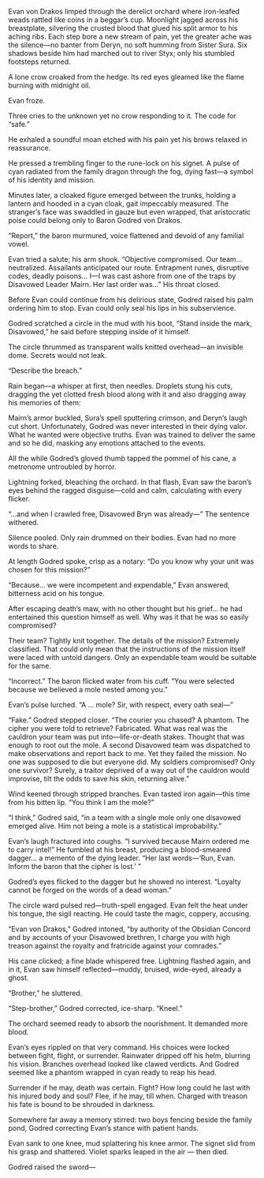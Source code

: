 Evan von Drakos limped through the derelict orchard where iron-leafed weads rattled like coins in a beggar’s cup. Moonlight jagged across his breastplate, silvering the crusted blood that glued his split armor to his aching ribs. Each step bore a new stream of pain, yet the greater ache was the silence—no banter from Deryn, no soft humming from Sister Sura. Six shadows beside him had marched out to river Styx; only his stumbled footsteps returned.

A lone crow croaked from the hedge. Its red eyes gleamed like the flame burning with midnight oil.

Evan froze. 

Three cries to the unknown yet no crow responding to it. The code for “safe.” 

He exhaled a soundful moan etched with his pain yet his brows relaxed in reassurance.  

He pressed a trembling finger to the rune-lock on his signet. A pulse of cyan radiated from the family dragon through the fog, dying fast—a symbol of his identity and mission.

Minutes later, a cloaked figure emerged between the trunks, holding a lantern and hooded in a cyan cloak, gait impeccably measured. The stranger’s face was swaddled in gauze but even wrapped, that aristocratic poise could belong only to Baron Godred von Drakos.

“Report,” the baron murmured, voice flattened and devoid of any familial vowel.

Evan tried a salute; his arm shook. “Objective compromised. Our team… neutralized. Assailants anticipated our route. Entrapment runes, disruptive codes, deadly poisons… I—I was cast ashore from one of the traps by Disavowed Leader Mairn. Her last order was…” His throat closed.

Before Evan could continue from his delirious state, Godred raised his palm ordering him to stop. Evan could only seal his lips in his subservience.

Godred scratched a circle in the mud with his boot, “Stand inside the mark, Disavowed,” he said before stepping inside of it himself.

The circle thrummed as transparent walls knitted overhead—an invisible dome. Secrets would not leak.

“Describe the breach.”

Rain began—a whisper at first, then needles. Droplets stung his cuts, dragging the yet clotted fresh blood along with it and also dragging away his memories of them: 

Mairn’s armor buckled, Sura’s spell sputtering crimson, and Deryn’s laugh cut short.
Unfortunately, Godred was never interested in their dying valor. What he wanted were objective truths. Evan was trained to deliver the same and so he did, masking any emotions attached to the events.

All the while Godred’s gloved thumb tapped the pommel of his cane, a metronome untroubled by horror.

Lightning forked, bleaching the orchard. In that flash, Evan saw the baron’s eyes behind the ragged disguise—cold and calm, calculating with every flicker.

“…and when I crawled free, Disavowed Bryn was already—” The sentence withered.

Silence pooled. Only rain drummed on their bodies. Evan had no more words to share.

At length Godred spoke, crisp as a notary: “Do you know why your unit was chosen for this mission?”

“Because… we were incompetent and expendable,” Evan answered, bitterness acid on his tongue.

After escaping death’s maw, with no other thought but his grief… he had entertained this question himself as well. Why was it that he was so easily compromised? 

Their team? Tightly knit together. The details of the mission? Extremely classified. That could only mean that the instructions of the mission itself were laced with untold dangers. Only an expendable team would be suitable for the same.

“Incorrect.” The baron flicked water from his cuff. “You were selected because we believed a mole nested among you.”

Evan’s pulse lurched. “A … mole? Sir, with respect, every oath seal—”

“Fake.” Godred stepped closer. “The courier you chased? A phantom. The cipher you were told to retrieve? Fabricated. What was real was the cauldron your team was put into—life-or-death stakes. Thought that was enough to root out the mole. A second Disavowed team was dispatched to make observations and report back to me. Yet they failed the mission. No one was supposed to die but everyone did. My soldiers compromised? Only one survivor? Surely, a traitor deprived of a way out of the cauldron would improvise, tilt the odds to save his skin, returning alive.”

Wind keened through stripped branches. Evan tasted iron again—this time from his bitten lip. “You think I am the mole?”

“I think,” Godred said, “in a team with a single mole only one disavowed emerged alive. Him not being a mole is a statistical improbability.”

Evan’s laugh fractured into coughs. “I survived because Mairn ordered me to carry intel!” He fumbled at his breast, producing a blood-smeared dagger… a memento of the dying leader. “Her last words—‘Run, Evan. Inform the baron that the cipher is lost.’ ”

Godred’s eyes flicked to the dagger but he showed no interest. “Loyalty cannot be forged on the words of a dead woman.”

The circle ward pulsed red—truth-spell engaged. Evan felt the heat under his tongue, the sigil reacting. He could taste the magic, coppery, accusing.

“Evan von Drakos,” Godred intoned, “by authority of the Obsidian Concord and by accounts of your Disavowed brethren, I charge you with high treason against the royalty and fratricide against your comrades.”

His cane clicked; a fine blade whispered free. Lightning flashed again, and in it, Evan saw himself reflected—muddy, bruised, wide-eyed, already a ghost.

“Brother,” he sluttered.

“Step-brother,” Godred corrected, ice-sharp. “Kneel.”

The orchard seemed ready to absorb the nourishment. It demanded more blood.

Evan’s eyes rippled on that very command. His choices were locked between fight, flight, or surrender. Rainwater dripped off his helm, blurring his vision. Branches overhead looked like clawed verdicts. And Godred seemed like a phantom wrapped in cyan ready to reap his head.

Surrender if he may, death was certain. Fight? How long could he last with his injured body and soul? Flee, if he may, till when. Charged with treason his fate is bound to be shrouded in darkness.

Somewhere far away a memory stirred: two boys fencing beside the family pond, Godred correcting Evan’s stance with patient hands. 

Evan sank to one knee, mud splattering his knee armor. The signet slid from his grasp and shattered. Violet sparks leaped in the air — then died.

Godred raised the sword—
